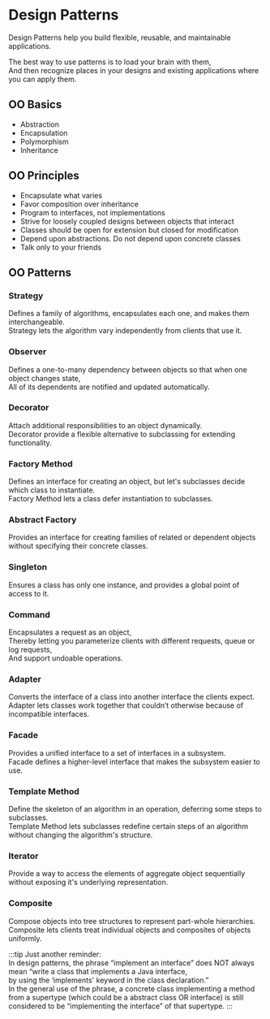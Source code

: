 # Design Patterns

Design Patterns help you build flexible, reusable, and maintainable applications.

The best way to use patterns is to load your brain with them,  
And then recognize places in your designs and existing applications where you can apply them.

## OO Basics

- Abstraction
- Encapsulation
- Polymorphism
- Inheritance

## OO Principles

- Encapsulate what varies
- Favor composition over inheritance
- Program to interfaces, not implementations
- Strive for loosely coupled designs between objects that interact
- Classes should be open for extension but closed for modification
- Depend upon abstractions. Do not depend upon concrete classes
- Talk only to your friends

## OO Patterns

### Strategy

Defines a family of algorithms, encapsulates each one, and makes them interchangeable.  
Strategy lets the algorithm vary independently from clients that use it.

### Observer

Defines a one-to-many dependency between objects so that when one object changes state,  
All of its dependents are notified and updated automatically.

### Decorator

Attach additional responsibilities to an object dynamically.  
Decorator provide a flexible alternative to subclassing for extending functionality.

### Factory Method

Defines an interface for creating an object, but let's subclasses decide which class to instantiate.  
Factory Method lets a class defer instantiation to subclasses.

### Abstract Factory

Provides an interface for creating families of related or dependent objects without specifying their concrete classes.

### Singleton

Ensures a class has only one instance, and provides a global point of access to it.

### Command

Encapsulates a request as an object,  
Thereby letting you parameterize clients with different requests, queue or log requests,  
And support undoable operations.

### Adapter

Converts the interface of a class into another interface the clients expect.  
Adapter lets classes work together that couldn’t otherwise because of incompatible interfaces.

### Facade

Provides a unified interface to a set of interfaces in a subsystem.  
Facade defines a higher-level interface that makes the subsystem easier to use.

### Template Method

Define the skeleton of an algorithm in an operation, deferring some steps to subclasses.  
Template Method lets subclasses redefine certain steps of an algorithm without changing the algorithm's structure.

### Iterator

Provide a way to access the elements of aggregate object sequentially without exposing it's underlying representation.

### Composite

Compose objects into tree structures to represent part-whole hierarchies.  
Composite lets clients treat individual objects and composites of objects uniformly.

:::tip
Just another reminder:  
In design patterns, the phrase “implement an interface” does NOT always mean “write a class that implements a Java interface,  
by using the ‘implements' keyword in the class declaration.”  
In the general use of the phrase, a concrete class implementing a method from a supertype (which could be a abstract class OR interface) is still considered to be “implementing the interface” of that supertype.
:::
